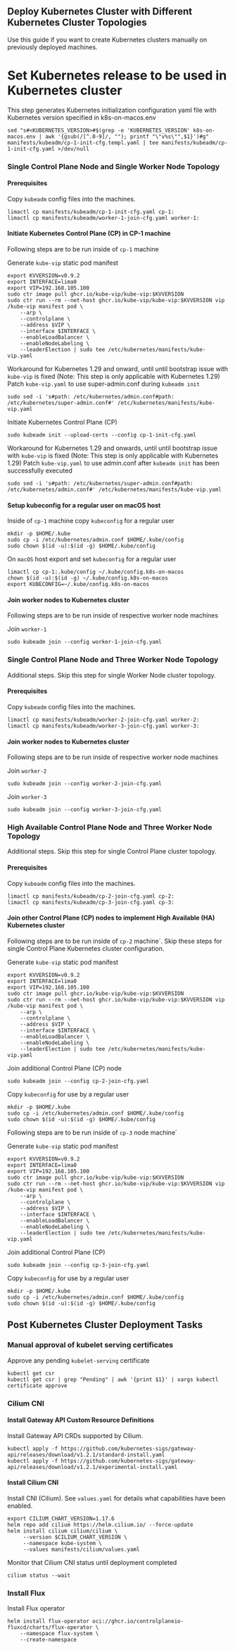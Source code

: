 ## Deploy Kubernetes Cluster with Different Kubernetes Cluster Topologies
Use this guide if you want to create Kubernetes clusters manually on previously deployed machines.

# Set Kubernetes release to be used in Kubernetes cluster
This step generates Kubernetes initialization configuration yaml file with Kubernetes version specified in k8s-on-macos.env
```
sed "s#<KUBERNETES_VERSION>#$(grep -e 'KUBERNETES_VERSION' k8s-on-macos.env | awk '{gsub(/[^.0-9]/, ""); printf "\"v%s\"",$1}')#g" manifests/kubeadm/cp-1-init-cfg.templ.yaml | tee manifests/kubeadm/cp-1-init-cfg.yaml >/dev/null
```


### Single Control Plane Node and Single Worker Node Topology

#### Prerequisites
Copy `kubeadm` config files into the machines.
```
limactl cp manifests/kubeadm/cp-1-init-cfg.yaml cp-1:
limactl cp manifests/kubeadm/worker-1-join-cfg.yaml worker-1:
```

#### Initiate Kubernetes Control Plane (CP) in CP-1 machine
Following steps are to be run inside of `cp-1` machine

Generate `kube-vip` static pod manifest
```
export KVVERSION=v0.9.2
export INTERFACE=lima0
export VIP=192.168.105.100
sudo ctr image pull ghcr.io/kube-vip/kube-vip:$KVVERSION
sudo ctr run --rm --net-host ghcr.io/kube-vip/kube-vip:$KVVERSION vip /kube-vip manifest pod \
    --arp \
    --controlplane \
    --address $VIP \
    --interface $INTERFACE \
    --enableLoadBalancer \
    --enableNodeLabeling \
    --leaderElection | sudo tee /etc/kubernetes/manifests/kube-vip.yaml
```

Workaround for Kubernetes 1.29 and onward, until until bootstrap issue with `kube-vip` is fixed (Note: This step is only applicable with Kubernetes 1.29)
Patch `kube-vip.yaml` to use super-admin.conf during `kubeadm init`
```
sudo sed -i 's#path: /etc/kubernetes/admin.conf#path: /etc/kubernetes/super-admin.conf#' /etc/kubernetes/manifests/kube-vip.yaml
```

Initiate Kubernetes Control Plane (CP)
```
sudo kubeadm init --upload-certs --config cp-1-init-cfg.yaml
```

Workaround for Kubernetes 1.29 and onwards, until until bootstrap issue with `kube-vip` is fixed (Note: This step is only applicable with Kubernetes 1.29)
Patch `kube-vip.yaml` to use admin.conf after `kubeadm init` has been successfully executed
```
sudo sed -i 's#path: /etc/kubernetes/super-admin.conf#path: /etc/kubernetes/admin.conf#' /etc/kubernetes/manifests/kube-vip.yaml
```

#### Setup kubeconfig for a regular user on macOS host
Inside of `cp-1` machine copy `kubeconfig` for a regular user
```
mkdir -p $HOME/.kube
sudo cp -i /etc/kubernetes/admin.conf $HOME/.kube/config
sudo chown $(id -u):$(id -g) $HOME/.kube/config
```

On `macOS` host export and set `kubeconfig` for a regular user
```
limactl cp cp-1:.kube/config ~/.kube/config.k8s-on-macos
chown $(id -u):$(id -g) ~/.kube/config.k8s-on-macos
export KUBECONFIG=~/.kube/config.k8s-on-macos
```

#### Join worker nodes to Kubernetes cluster
Following steps are to be run inside of respective worker node machines

Join `worker-1`
```
sudo kubeadm join --config worker-1-join-cfg.yaml
```

### Single Control Plane Node and Three Worker Node Topology
Additional steps. Skip this step for single Worker Node cluster topology.

#### Prerequisites
Copy `kubeadm` config files into the machines.
```
limactl cp manifests/kubeadm/worker-2-join-cfg.yaml worker-2:
limactl cp manifests/kubeadm/worker-3-join-cfg.yaml worker-3:
```

#### Join worker nodes to Kubernetes cluster
Following steps are to be run inside of respective worker node machines

Join `worker-2`
```
sudo kubeadm join --config worker-2-join-cfg.yaml
```

Join `worker-3`
```
sudo kubeadm join --config worker-3-join-cfg.yaml
```

### High Available Control Plane Node and Three Worker Node Topology
Additional steps. Skip this step for single Control Plane cluster topology.

#### Prerequisites
Copy `kubeadm` config files into the machines.
```
limactl cp manifests/kubeadm/cp-2-join-cfg.yaml cp-2:
limactl cp manifests/kubeadm/cp-3-join-cfg.yaml cp-3:
```

#### Join other Control Plane (CP) nodes to implement High Available (HA) Kubernetes cluster
Following steps are to be run inside of `cp-2`  machine`. Skip these steps for single Control Plane Kubernetes cluster configuration.

Generate `kube-vip` static pod manifest
```
export KVVERSION=v0.9.2
export INTERFACE=lima0
export VIP=192.168.105.100
sudo ctr image pull ghcr.io/kube-vip/kube-vip:$KVVERSION
sudo ctr run --rm --net-host ghcr.io/kube-vip/kube-vip:$KVVERSION vip /kube-vip manifest pod \
    --arp \
    --controlplane \
    --address $VIP \
    --interface $INTERFACE \
    --enableLoadBalancer \
    --enableNodeLabeling \
    --leaderElection | sudo tee /etc/kubernetes/manifests/kube-vip.yaml
```

Join additional Control Plane (CP) node
```
sudo kubeadm join --config cp-2-join-cfg.yaml
```

Copy `kubeconfig` for use by a regular user
```
mkdir -p $HOME/.kube
sudo cp -i /etc/kubernetes/admin.conf $HOME/.kube/config
sudo chown $(id -u):$(id -g) $HOME/.kube/config
```

Following steps are to be run inside of `cp-3` node machine`

Generate `kube-vip` static pod manifest
```
export KVVERSION=v0.9.2
export INTERFACE=lima0
export VIP=192.168.105.100
sudo ctr image pull ghcr.io/kube-vip/kube-vip:$KVVERSION
sudo ctr run --rm --net-host ghcr.io/kube-vip/kube-vip:$KVVERSION vip /kube-vip manifest pod \
    --arp \
    --controlplane \
    --address $VIP \
    --interface $INTERFACE \
    --enableLoadBalancer \
    --enableNodeLabeling \
    --leaderElection | sudo tee /etc/kubernetes/manifests/kube-vip.yaml
```

Join additional Control Plane (CP)
```
sudo kubeadm join --config cp-3-join-cfg.yaml
```

Copy `kubeconfig` for use by a regular user
```
mkdir -p $HOME/.kube
sudo cp -i /etc/kubernetes/admin.conf $HOME/.kube/config
sudo chown $(id -u):$(id -g) $HOME/.kube/config
```

## Post Kubernetes Cluster Deployment Tasks

### Manual approval of kubelet serving certificates
Approve any pending `kubelet-serving` certificate
```
kubectl get csr
kubectl get csr | grep "Pending" | awk '{print $1}' | xargs kubectl certificate approve
```

### Cilium CNI
#### Install Gateway API Custom Resource Definitions
Install Gateway API CRDs supported by Cilium.
```
kubectl apply -f https://github.com/kubernetes-sigs/gateway-api/releases/download/v1.2.1/standard-install.yaml
kubectl apply -f https://github.com/kubernetes-sigs/gateway-api/releases/download/v1.2.1/experimental-install.yaml
```

#### Install Cilium CNI
Install CNI (Cilium). See `values.yaml` for details what capabilities have been enabled.
```
export CILIUM_CHART_VERSION=1.17.6
helm repo add cilium https://helm.cilium.io/ --force-update
helm install cilium cilium/cilium \
     --version $CILIUM_CHART_VERSION \
     --namespace kube-system \
     --values manifests/cilium/values.yaml
```

Monitor that Cilium CNI status until deployment completed
```
cilium status --wait
```

### Install Flux
Install Flux operator
```
helm install flux-operator oci://ghcr.io/controlplaneio-fluxcd/charts/flux-operator \
    --namespace flux-system \
    --create-namespace
```

